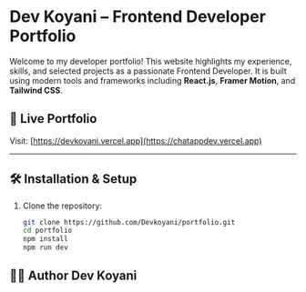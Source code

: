 # Dev Koyani – Frontend Developer Portfolio

Welcome to my developer portfolio! This website highlights my experience, skills, and selected projects as a passionate Frontend Developer. It is built using modern tools and frameworks including **React.js**, **Framer Motion**, and **Tailwind CSS**.

## 🔗 Live Portfolio
Visit: [https://devkoyani.vercel.app](https://chatappdev.vercel.app)

---

## 🛠 Installation & Setup

1. Clone the repository:
   ```bash
   git clone https://github.com/Devkoyani/portfolio.git
   cd portfolio
   npm install
   npm run dev
   ```
## 🧑‍💻 Author Dev Koyani
